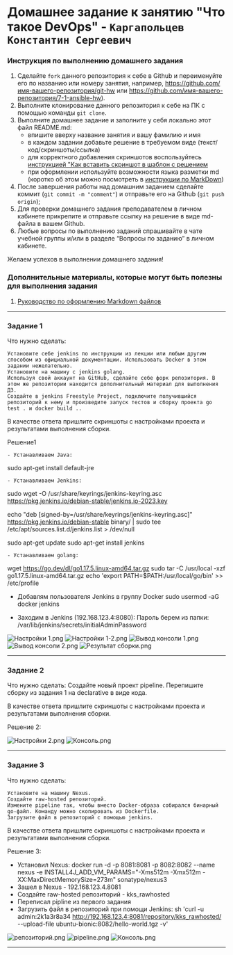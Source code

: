 # Домашнее задание к занятию "Что такое DevOps" - `Каргапольцев Константин Сергеевич`


### Инструкция по выполнению домашнего задания

   1. Сделайте `fork` данного репозитория к себе в Github и переименуйте его по названию или номеру занятия, например, https://github.com/имя-вашего-репозитория/git-hw или  https://github.com/имя-вашего-репозитория/7-1-ansible-hw).
   2. Выполните клонирование данного репозитория к себе на ПК с помощью команды `git clone`.
   3. Выполните домашнее задание и заполните у себя локально этот файл README.md:
      - впишите вверху название занятия и вашу фамилию и имя
      - в каждом задании добавьте решение в требуемом виде (текст/код/скриншоты/ссылка)
      - для корректного добавления скриншотов воспользуйтесь [инструкцией "Как вставить скриншот в шаблон с решением](https://github.com/netology-code/sys-pattern-homework/blob/main/screen-instruction.md)
      - при оформлении используйте возможности языка разметки md (коротко об этом можно посмотреть в [инструкции  по MarkDown](https://github.com/netology-code/sys-pattern-homework/blob/main/md-instruction.md))
   4. После завершения работы над домашним заданием сделайте коммит (`git commit -m "comment"`) и отправьте его на Github (`git push origin`);
   5. Для проверки домашнего задания преподавателем в личном кабинете прикрепите и отправьте ссылку на решение в виде md-файла в вашем Github.
   6. Любые вопросы по выполнению заданий спрашивайте в чате учебной группы и/или в разделе “Вопросы по заданию” в личном кабинете.
   
Желаем успехов в выполнении домашнего задания!
   
### Дополнительные материалы, которые могут быть полезны для выполнения задания

1. [Руководство по оформлению Markdown файлов](https://gist.github.com/Jekins/2bf2d0638163f1294637#Code)

---

### Задание 1

Что нужно сделать:

    Установите себе jenkins по инструкции из лекции или любым другим способом из официальной документации. Использовать Docker в этом задании нежелательно.
    Установите на машину с jenkins golang.
    Используя свой аккаунт на GitHub, сделайте себе форк репозитория. В этом же репозитории находится дополнительный материал для выполнения ДЗ.
    Создайте в jenkins Freestyle Project, подключите получившийся репозиторий к нему и произведите запуск тестов и сборку проекта go test . и docker build ..

В качестве ответа пришлите скриншоты с настройками проекта и результатами выполнения сборки.

Решение1

    - Устанавливаем Java: 
sudo apt-get install default-jre

    - Устанавливаем Jenkins:
sudo wget -O /usr/share/keyrings/jenkins-keyring.asc \
    https://pkg.jenkins.io/debian-stable/jenkins.io-2023.key

echo "deb [signed-by=/usr/share/keyrings/jenkins-keyring.asc]" \
    https://pkg.jenkins.io/debian-stable binary/ | sudo tee \
    /etc/apt/sources.list.d/jenkins.list > /dev/null

sudo apt-get update
sudo apt-get install jenkins

    - Устанавливаем golang:
wget https://go.dev/dl/go1.17.5.linux-amd64.tar.gz
sudo tar -C /usr/local -xzf go1.17.5.linux-amd64.tar.gz
echo 'export PATH=$PATH:/usr/local/go/bin' >> /etc/profile

  - Добавлям пользователя Jenkins в группу Docker
sudo usermod -aG docker jenkins

- Заходим в Jenkins (192.168.123.4:8080):
Пароль берем из папки: 
/var/lib/jenkins/secrets/initialAdminPassword

![Настройки 1.png](https://github.com/KargapoltcevKS/CI-CD-DewOps/blob/main/img/Настройки%201.png)
![Настройки 1-2.png](https://github.com/KargapoltcevKS/CI-CD-DewOps/blob/main/img/Настройки%201-2.png)
![Вывод консоли 1.png](https://github.com/KargapoltcevKS/CI-CD-DewOps/blob/main/img/Вывод%20консоли%201.png)
![Вывод консоли 2.png](https://github.com/KargapoltcevKS/CI-CD-DewOps/blob/main/img/Вывод%20консоли%202.png)
![Результат сборки.png](https://github.com/KargapoltcevKS/CI-CD-DewOps/blob/main/img/Результат%20сборки.png)

---

### Задание 2

Что нужно сделать:
Создайте новый проект pipeline.
Перепишите сборку из задания 1 на declarative в виде кода.

В качестве ответа пришлите скриншоты с настройками проекта и результатами выполнения сборки.

Решение 2:

![Настройки 2.png](https://github.com/KargapoltcevKS/CI-CD-DewOps/blob/main/img/Настройки%202.png)
![Консоль.png](https://github.com/KargapoltcevKS/CI-CD-DewOps/blob/main/img/Консоль.png)

---

### Задание 3

Что нужно сделать:

    Установите на машину Nexus.
    Создайте raw-hosted репозиторий.
    Измените pipeline так, чтобы вместо Docker-образа собирался бинарный go-файл. Команду можно скопировать из Dockerfile.
    Загрузите файл в репозиторий с помощью jenkins.

В качестве ответа пришлите скриншоты с настройками проекта и результатами выполнения сборки.

Решение 3:

- Установил Nexus:
docker run -d -p 8081:8081 -p 8082:8082 --name nexus -e INSTALL4J_ADD_VM_PARAMS="-Xms512m -Xmx512m -XX:MaxDirectMemorySize=273m" sonatype/nexus3
- Зашел в Nexus - 192.168.123.4.8081
- Создайте raw-hosted репозиторий - kks_rawhosted
- Переписал pipline из первого задания
- Загрузить файл в репозиторий при помощи Jenkins:
sh 'curl -u admin:2k1a3r8a34
http://192.168.123.4:8081/repository/kks_rawhosted/ --upload-file  ubuntu-bionic:8082/hello-world.tgz -v'


![репозиторий.png](https://github.com/KargapoltcevKS/CI-CD-DewOps/blob/main/img/репозитори.png)
![pipeline.png](https://github.com/KargapoltcevKS/CI-CD-DewOps/blob/main/img/pipeline.png)
![Консоль.png](https://github.com/KargapoltcevKS/CI-CD-DewOps/blob/main/img/Консоль.png) 

---
